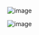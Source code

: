 ![image](https://github.com/JoseLeonardoCordeiroBahia/comportamento-de-memoria-arrays-e-listas-java/assets/63564226/63cc33a9-1f63-4a54-a3af-2052cab6c7a0)

![image](https://github.com/JoseLeonardoCordeiroBahia/comportamento-de-memoria-arrays-e-listas-java/assets/63564226/c50a1e02-55d1-4598-bca7-2ae2e57827d4)
